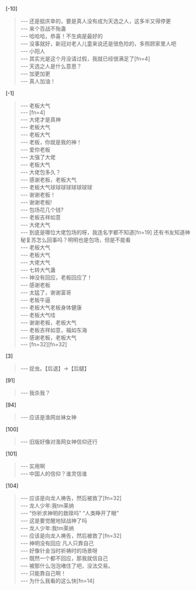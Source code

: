 
[-10] 
>--- 还是挺庆幸的，要是真人没有成为天选之人，这多半又得停更<br>
>--- 来个百战不殆蛊<br>
>--- 哈哈哈，恭喜！不生病是最好的<br>
>--- 没事就好，新冠对老人儿童来说还是很危险的，多照顾家里人吧<br>
>--- 小阳人<br>
>--- 其实光是这个月没请过假，我就已经很满足了[fn=4]<br>
>--- 天选之人是什么意思？<br>
>--- 加更加更<br>
>--- 真人加油！<br>

[-1] 
>--- 老板大气<br>
>--- [fn=4]<br>
>--- 大佬才是真神<br>
>--- 老板大气<br>
>--- 老板大气<br>
>--- 老板，你就是我的神！<br>
>--- 爱你老板<br>
>--- 太强了大佬<br>
>--- 老板大气<br>
>--- 大佬包多久？<br>
>--- 感谢老板，老板大气<br>
>--- 老板大气球球球球球球球球<br>
>--- 谢谢老板！<br>
>--- 谢谢老板!<br>
>--- 包场花几个钱?<br>
>--- 老板吉祥如意<br>
>--- 大佬大气<br>
>--- 到底是哪位大佬包场的呀，我连名字都不知道[fn=19]
还有书友知道神秘复苏怎么回事吗？明明也是包场，但是不能看<br>
>--- 老板大气<br>
>--- 老板大气<br>
>--- 大佬大气<br>
>--- 七转大气蛊<br>
>--- 神没有回应，老板回应了！<br>
>--- 感谢老板<br>
>--- 太猛了，谢谢富哥<br>
>--- 老板牛逼<br>
>--- 老板大气老板身体健康<br>
>--- 老板大气哇<br>
>--- 谢谢老板，老板大气<br>
>--- 老板吉祥如意，福如东海<br>
>--- 感谢老板，老板大气<br>
>--- [fn=32][fn=32]<br>

[3] 
>--- 捉虫。【后退】→【后腿】<br>

[91] 
>--- 我杀我？<br>

[94] 
>--- 应该是渔网丝袜女神<br>

[100] 
>--- 旧版好像对渔网女神信仰还行<br>

[101] 
>--- 实用啊<br>
>--- 中国人的信仰？谁灵信谁<br>

[104] 
>--- 应该是向龙人祷告，然后被救了[fn=32]<br>
>--- 龙人少年:我tm莱纳<br>
>--- “你祈求神明的救赎吗”
“人类睁开了眼”<br>
>--- 这是要觉醒地狱战神了吗<br>
>--- 龙人少年:我tm莱纳<br>
>--- 应该是向龙人祷告，然后被救了[fn=32]<br>
>--- 神明没有回应
凡人只靠自己<br>
>--- 好像针金当时祈祷时的场景呀<br>
>--- 既然一个都不回应，那我就信自己<br>
>--- 被那什么泡泡堵住了吧，没法交易。<br>
>--- 只能靠自己啊！<br>
>--- 为什么我看的这么快[fn=14]<br>
